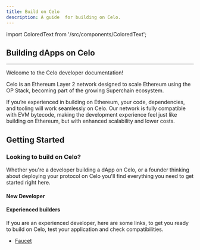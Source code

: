 ```yaml
---
title: Build on Celo
description: A guide  for building on Celo.
---
```

import ColoredText from '/src/components/ColoredText';

## Building dApps on Celo

---

Welcome to the Celo developer documentation!

Celo is an Ethereum Layer 2 network designed to scale Ethereum using the OP Stack, becoming part of the growing Superchain ecosystem.

If you’re experienced in building on Ethereum, your code, dependencies, and tooling will work seamlessly on Celo. Our network is fully compatible with EVM bytecode, making the development experience feel just like building on Ethereum, but with enhanced scalability and lower costs.

## Getting Started

### Looking to build on Celo?

<!-- For the essentials: Check out the <ColoredText>[Developer Quickstart Guide](./quickstart.md)</ColoredText>. For a tutorial on deploying your first smart contract on Celo, follow our <ColoredText>[Contract Deployment Tutorial](./how-to-deploy)</ColoredText>. 

You can find all deployed <ColoredText>[contract addresses](./contract-addresses.md), [developer toolings](../docs/tools/node-providers.md)</ColoredText>, infrastructure toolings and resources to help you get started in these docs. -->

Whether you're a developer building a dApp on Celo, or a founder thinking about deploying your protocol on Celo you'll find everything you need to get started right here.


#### New Developer
<!-- 
Begin by deploying your first contract on Celo using our <ColoredText>[step-by-step guides](../tools/dev-environments/overview)</ColoredText>. Access funds through the <ColoredText>[faucet](https://faucet.celo.org/alfajores)</ColoredText>, and enhance your skills through the <ColoredText>[Celo Academy](https://celo.academy/)</ColoredText>. Explore tools like the <ColoredText>[Celo Composer](https://github.com/celo-org/celo-composer)</ColoredText> to jumpstart your development. Stay connected with the community on <ColoredText>[Discord](https://discord.com/invite/celo)</ColoredText>, participate in <ColoredText>[IRL, online events and hackathons](https://celo.stand.lemonade.social/events)</ColoredText>, and keep up with updates through the <ColoredText>[developer newsletter](https://share.hsforms.com/1Qrhush1vSA2WIamd_yL4ow53n4j)</ColoredText>. Learn what Celo is, and discover how you can contribute to open source projects to make a meaningful impact. -->

#### Experienced builders

If you are an experienced developer, here are some links, to get you ready to build on Celo, test your application and check compatibilities.

- [Faucet](https://faucet.celo.org/alfajores)
<!-- - [Developer Tooling](../tools/overview) -->



